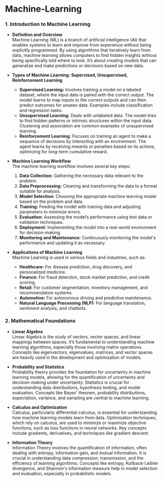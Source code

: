 # Machine-Learning

### 1. **Introduction to Machine Learning**

- **Definition and Overview**  
  Machine Learning (ML) is a branch of artificial intelligence (AI) that enables systems to learn and improve from experience without being explicitly programmed. By using algorithms that iteratively learn from data, machine learning allows computers to find hidden insights without being specifically told where to look. It’s about creating models that can generalize and make predictions or decisions based on new data.

- **Types of Machine Learning: Supervised, Unsupervised, Reinforcement Learning**  
  - **Supervised Learning:** Involves training a model on a labeled dataset, where the input data is paired with the correct output. The model learns to map inputs to the correct outputs and can then predict outcomes for unseen data. Examples include classification and regression tasks.
  - **Unsupervised Learning:** Deals with unlabeled data. The model tries to find hidden patterns or intrinsic structures within the input data. Clustering and association are common examples of unsupervised learning.
  - **Reinforcement Learning:** Focuses on training an agent to make a sequence of decisions by interacting with an environment. The agent learns by receiving rewards or penalties based on its actions, optimizing for long-term cumulative reward.

- **Machine Learning Workflow**  
  The machine learning workflow involves several key steps:
  1. **Data Collection:** Gathering the necessary data relevant to the problem.
  2. **Data Preprocessing:** Cleaning and transforming the data to a format suitable for analysis.
  3. **Model Selection:** Choosing the appropriate machine learning model based on the problem and data.
  4. **Training:** Feeding the model with training data and adjusting parameters to minimize errors.
  5. **Evaluation:** Assessing the model’s performance using test data or validation techniques.
  6. **Deployment:** Implementing the model into a real-world environment for decision-making.
  7. **Monitoring and Maintenance:** Continuously monitoring the model's performance and updating it as necessary.

- **Applications of Machine Learning**  
  Machine Learning is used in various fields and industries, such as:
  - **Healthcare:** For disease prediction, drug discovery, and personalized medicine.
  - **Finance:** For fraud detection, stock market prediction, and credit scoring.
  - **Retail:** For customer segmentation, inventory management, and recommendation systems.
  - **Automotive:** For autonomous driving and predictive maintenance.
  - **Natural Language Processing (NLP):** For language translation, sentiment analysis, and chatbots.

### 2. **Mathematical Foundations**

- **Linear Algebra**  
  Linear Algebra is the study of vectors, vector spaces, and linear mappings between spaces. It’s fundamental to understanding machine learning algorithms, especially those involving matrix operations. Concepts like eigenvectors, eigenvalues, matrices, and vector spaces are heavily used in the development and optimization of models.

- **Probability and Statistics**  
  Probability theory provides the foundation for uncertainty in machine learning models, allowing for the quantification of uncertainty and decision-making under uncertainty. Statistics is crucial for understanding data distributions, hypothesis testing, and model evaluation. Concepts like Bayes' theorem, probability distributions, expectation, variance, and sampling are central to machine learning.

- **Calculus and Optimization**  
  Calculus, particularly differential calculus, is essential for understanding how machine learning models learn from data. Optimization techniques, which rely on calculus, are used to minimize or maximize objective functions, such as loss functions in neural networks. Key concepts include gradients, derivatives, and techniques like gradient descent.

- **Information Theory**  
  Information Theory involves the quantification of information, often dealing with entropy, information gain, and mutual information. It is crucial in understanding data compression, transmission, and the efficiency of learning algorithms. Concepts like entropy, Kullback-Leibler divergence, and Shannon's information measure help in model selection and evaluation, especially in probabilistic models.
